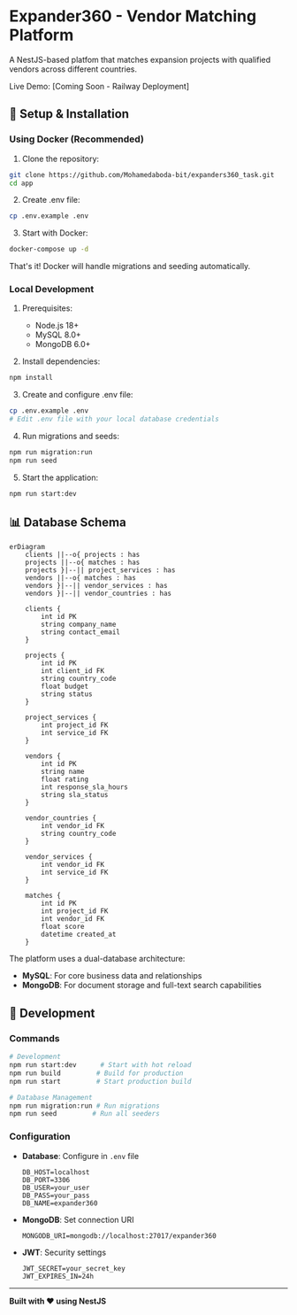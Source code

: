 # Expander360 - Vendor Matching Platform

A NestJS-based platfom that matches expansion projects with qualified vendors across different countries.

Live Demo: [Coming Soon - Railway Deployment]

## 🔧 Setup & Installation

### Using Docker (Recommended)
1. Clone the repository:
```bash
git clone https://github.com/Mohamedaboda-bit/expanders360_task.git
cd app
```

2. Create .env file:
```bash
cp .env.example .env
```

3. Start with Docker:
```bash
docker-compose up -d
```

That's it! Docker will handle migrations and seeding automatically.

### Local Development
1. Prerequisites:
   - Node.js 18+
   - MySQL 8.0+
   - MongoDB 6.0+

2. Install dependencies:
```bash
npm install
```

3. Create and configure .env file:
```bash
cp .env.example .env
# Edit .env file with your local database credentials
```

4. Run migrations and seeds:
```bash
npm run migration:run
npm run seed
```

5. Start the application:
```bash
npm run start:dev
```

## 📊 Database Schema

```mermaid
erDiagram
    clients ||--o{ projects : has
    projects ||--o{ matches : has
    projects }|--|| project_services : has
    vendors ||--o{ matches : has
    vendors }|--|| vendor_services : has
    vendors }|--|| vendor_countries : has
    
    clients {
        int id PK
        string company_name
        string contact_email
    }

    projects {
        int id PK
        int client_id FK
        string country_code
        float budget
        string status
    }

    project_services {
        int project_id FK
        int service_id FK
    }

    vendors {
        int id PK
        string name
        float rating
        int response_sla_hours
        string sla_status
    }

    vendor_countries {
        int vendor_id FK
        string country_code
    }

    vendor_services {
        int vendor_id FK
        int service_id FK
    }

    matches {
        int id PK
        int project_id FK
        int vendor_id FK
        float score
        datetime created_at
    }
```

The platform uses a dual-database architecture:
- **MySQL**: For core business data and relationships
- **MongoDB**: For document storage and full-text search capabilities


## 📝 Development

### Commands
```bash
# Development
npm run start:dev      # Start with hot reload
npm run build         # Build for production
npm run start         # Start production build

# Database Management
npm run migration:run # Run migrations
npm run seed         # Run all seeders

```

### Configuration
- **Database**: Configure in `.env` file
  ```
  DB_HOST=localhost
  DB_PORT=3306
  DB_USER=your_user
  DB_PASS=your_pass
  DB_NAME=expander360
  ```
- **MongoDB**: Set connection URI
  ```
  MONGODB_URI=mongodb://localhost:27017/expander360
  ```
- **JWT**: Security settings
  ```
  JWT_SECRET=your_secret_key
  JWT_EXPIRES_IN=24h
  ```



---

**Built with ❤️ using NestJS**
